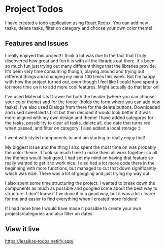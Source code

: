 # Project Todos

I have created a todo application using React Redux. You can add new tasks, delete tasks, filter on category and choose your own color theme!

## Features and Issues

I really enjoyed this project! I think a lot was due to the fact that I truly discovered how great and fun it is with all the libraries out there. It's been so much fun just trying out many different things that the libraries provide. It's been very time consuming though, playing around and trying out different things and changing my mind 100 times this week. But I'm happy with how the project turned out, even though I feel like I could have spent a lot more time on it to add more cool features. Might actually do that later on!

I've used Material UIs Drawer for both the header (where you can choose your color theme) and for the footer (holds the form where you can add new tasks). I've also used Dialogs from there for the delete buttons. Downloaded and used sweetalerts first but then decided it would look better if it was more aligned with my own design and theme! 
I have added categorys for the tasks, possibility to clear all tasks, delete all, due date that turns red when passed, and filter on category. I also added a local storage :) 

I went with styled components to and am starting to really enjoy that!

My biggest issue and the thing I also spent the most time on was probably the color theme. It took so much time to make them all work together so all the themes would look good. I had set my mind on having that feature so really wanted to get it to work nice. I also had a lot more code there in the beginning with more functions, but managed to cut that down significantly which was nice. There was a lot of googling and just trying my way out. 

I also spent some time structuring the project. I wanted to break down the components as much as possible and googled some about the best way to structure. I don't know if I've done it in a good way, but it was a lot clearer for me and easier to find everything when I created more folders!

If I had more time I would have made it possible to create your own projects/categories and also filter on dates.

## View it live

https://jessikas-todos.netlify.app/
